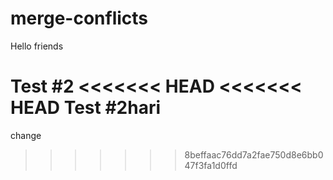 # merge-conflicts

Hello friends

Test #2
<<<<<<< HEAD
<<<<<<< HEAD
Test #2hari
=======
change
>>>>>>> 8beffaac76dd7a2fae750d8e6bb047f3fa1d0ffd
